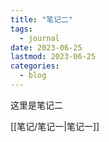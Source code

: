 ```yaml
---
title: "笔记二"
tags:
  - journal
date: 2023-06-25
lastmod: 2023-06-25
categories:
  - blog
---
```


这里是笔记二

[[笔记/笔记一|笔记一]]